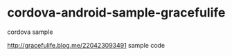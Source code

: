 # cordova-android-sample-gracefulife
cordova sample

http://gracefulife.blog.me/220423093491
sample code

